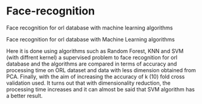 # Face-recognition
Face recognition for orl database with machine learning algorithms

Face recognition for orl database with Machine Learning algorithms

Here it is done using algorithms such as Random Forest, KNN and SVM (with diffrent kernel) a supervised problem to face recognition for orl database and
the algorithms are compared in terms of accuracy and processing time on ORL dataset and data with less dimension obtained from PCA.
Finally, with the aim of increasing the accuracy of k (10) fold cross validation used. 
It turns out that with dimensionality reduction, the processing time increases and it can almost be said that SVM algorithm has a better result.
